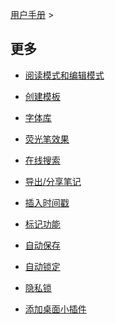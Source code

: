 [用户手册](/dragonnest/drawnote/manual/zh) >



更多
---

- [阅读模式和编辑模式](reading_mode_and_editing_mode.md)

- [创建模板](new_template.md)

- [字体库](font_library.md)

- [荧光笔效果](highlighter_effect.md)

- [在线搜索](online_search.md)

- [导出/分享笔记](export_share_notes.md)

- [插入时间戳](insert_timestamp.md)

- [标记功能](marking_function.md)

- [自动保存](autosave.md)

- [自动锁定](automatic_locking.md)

- [隐私锁](privacy_lock.md)

- [添加桌面小插件](add_widgets.md)
